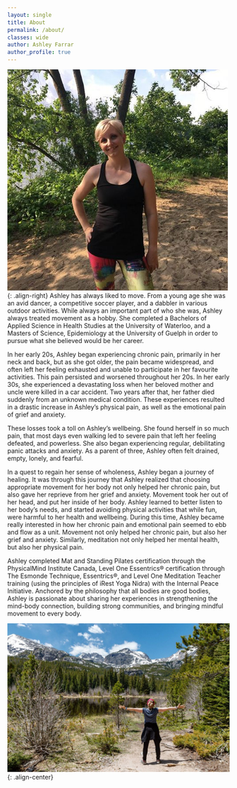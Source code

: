 ```yaml
---
layout: single
title: About
permalink: /about/
classes: wide
author: Ashley Farrar
author_profile: true
---
```


![image-right](/assets/images/profile.jpg){: .align-right}
Ashley has always liked to move. From a young age she was an avid dancer, a
competitive soccer player, and a dabbler in various outdoor activities.
While always an important part of who she was, Ashley always treated movement as
a hobby. She completed a Bachelors of Applied Science in Health Studies at the
University of Waterloo, and a Masters of Science, Epidemiology at the University of
Guelph in order to pursue what she believed would be her career.

In her early 20s, Ashley began experiencing chronic pain, primarily in her neck and
back, but as she got older, the pain became widespread, and often left her feeling
exhausted and unable to participate in her favourite activities. This pain persisted
and worsened throughout her 20s. In her early 30s, she experienced a devastating
loss when her beloved mother and uncle were killed in a car accident. Two years
after that, her father died suddenly from an unknown medical condition. These
experiences resulted in a drastic increase in Ashley’s physical pain, as well as the
emotional pain of grief and anxiety.

These losses took a toll on Ashley’s wellbeing. She found herself in so much pain,
that most days even walking led to severe pain that left her feeling defeated, and
powerless. She also began experiencing regular, debilitating panic attacks and
anxiety. As a parent of three, Ashley often felt drained, empty, lonely, and fearful.

In a quest to regain her sense of wholeness, Ashley began a journey of healing. It
was through this journey that Ashley realized that choosing appropriate movement
for her body not only helped her chronic pain, but also gave her reprieve from her
grief and anxiety. Movement took her out of her head, and put her inside of her
body. Ashley learned to better listen to her body’s needs, and started avoiding
physical activities that while fun, were harmful to her health and wellbeing. During
this time, Ashley became really interested in how her chronic pain and emotional
pain seemed to ebb and flow as a unit. Movement not only helped her chronic pain,
but also her grief and anxiety. Similarly, meditation not only helped her mental
health, but also her physical pain.

Ashley completed Mat and Standing Pilates certification through the PhysicalMind
Institute Canada, Level One Essentrics® certification through The Esmonde
Technique, Essentrics®, and Level One Meditation Teacher training (using the
principles of iRest Yoga Nidra) with the Internal Peace Initiative. Anchored by the
philosophy that all bodies are good bodies, Ashley is passionate about sharing her
experiences in strengthening the mind-body connection, building strong
communities, and bringing mindful movement to every body.

![image-center](/assets/images/arms.jpg){: .align-center}
